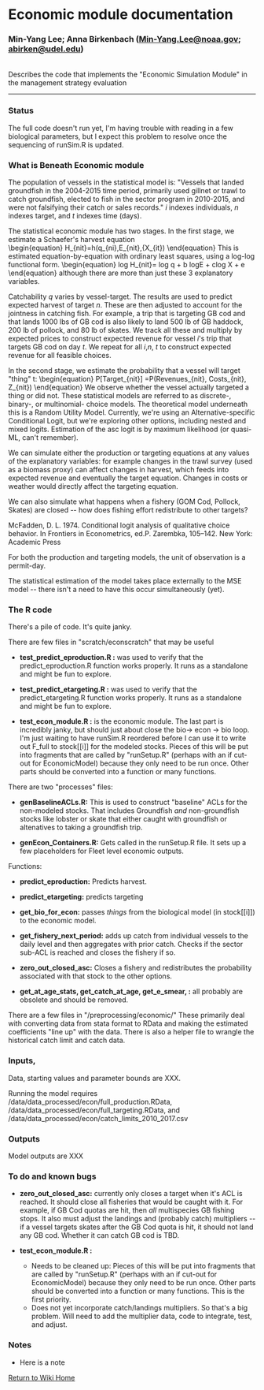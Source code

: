 

# Economic module documentation
### Min-Yang Lee; Anna Birkenbach (Min-Yang.Lee@noaa.gov; abirken@udel.edu)

<br> Describes the code that implements the "Economic Simulation Module" in the management strategy evaluation

***
### Status
The full code doesn't run yet, I'm having trouble with reading in a few biological parameters, but I expect this problem to resolve once the sequencing of  runSim.R is updated.  


### What is Beneath Economic module
The population of vessels in the statistical model is: "Vessels that landed groundfish in the 2004-2015 time period, primarily used gillnet or trawl to catch groundfish, elected to fish in the sector program in 2010-2015, and were not falsifying their catch or sales records."  $i$ indexes individuals, $n$ indexes target, and $t$ indexes time (days).

The statistical economic module has two stages. In the first stage, we estimate a Schaefer's harvest equation   
	\begin{equation}
	H_{nit}=h(q_{ni},E_{nit},{X_{it})
	\end{equation}
This is estimated equation-by-equation with ordinary least squares, using a log-log functional form.
	\begin{equation}
	log H_{nit}= log q + b logE + clog X + e
	\end{equation}
although there are more than just these 3 explanatory variables.

Catchability $q$ varies by vessel-target.  The results are used to predict expected harvest of target $n$. These are then adjusted to account for the jointness in catching fish. For example, a trip that is targeting GB cod and that lands 1000 lbs of GB cod is also likely to land 500 lb of GB haddock, 200 lb of pollock, and 80 lb of skates.  We track all these and multiply by expected prices to construct expected revenue for vessel $i$'s trip that targets GB cod on day $t$. We repeat for all $i$,$n$, $t$ to construct expected revenue for all feasible choices.

In the second stage, we estimate the probability that a vessel will target "thing" t: 
\begin{equation}
P[Target_{nit}] =P(Revenues_{nit}, Costs_{nit}, Z_{nit})
\end{equation}
We observe whether the vessel actually targeted a thing or did not. These statistical models are referred to as discrete-, binary-, or multinomial- choice models.  The theoretical model underneath this is a Random Utility Model.  Currently, we're using an Alternative-specific Conditional Logit, but we're exploring other options, including nested and mixed logits. Estimation of the asc logit is by maximum likelihood (or quasi-ML, can't remember).

We can simulate either the production or targeting equations at any values of the explanatory variables: for example changes in the trawl survey (used as a biomass proxy) can affect changes in harvest, which feeds into expected revenue and eventually the target equation.  Changes in costs or weather would directly affect the targeting equation. 

We can also simulate what happens when a fishery (GOM Cod, Pollock, Skates) are closed -- how does fishing effort redistribute to other targets?

McFadden,  D.  L.  1974.  Conditional  logit  analysis  of  qualitative  choice  behavior.  In Frontiers  in  Econometrics,  ed.P.  Zarembka,  105–142.  New  York:  Academic  Press

For both the production and targeting models, the unit of observation is a permit-day.

The statistical estimation of the model takes place externally to the MSE model -- there isn't a need to have this occur simultaneously (yet).

### The R code
There's a pile of code. It's quite janky.

There are few files in "scratch/econscratch" that may be useful
* **test_predict_eproduction.R :** was used to verify that the predict_eproduction.R function works properly. It runs as a standalone and might be fun to explore. 
* **test_predict_etargeting.R :** was used to verify that the predict_etargeting.R function works properly. It runs as a standalone and might be fun to explore. 

* **test_econ_module.R :**  is the economic module. The last part is incredibly janky, but should just about close the bio$\rightarrow$ econ $\rightarrow$ bio loop. I'm just waiting to have runSim.R reordered before I can use it to write out F_full to stock[[i]] for the modeled stocks.  Pieces of this will be put into fragments that are called by "runSetup.R" (perhaps with an if cut-out for EconomicModel) because they only need to be run once.  Other parts should be converted into a function or many functions.

There are two "processes" files: 
* **genBaselineACLs.R:** This is used to construct "baseline" ACLs for the non-modeled stocks. That includes Groundfish *and* non-groundfish stocks like lobster or skate that either caught with groundfish or altenatives to taking a groundfish trip.

* **genEcon_Containers.R:** Gets called in the runSetup.R file. It sets up a few placeholders for Fleet level economic outputs.

Functions:
* **predict_eproduction:** Predicts harvest.

* **predict_etargeting:** predicts targeting

* **get_bio_for_econ:** passes *things* from the biological model (in stock[[i]]) to the economic model.

* **get_fishery_next_period:** adds up catch from individual vessels to the daily level and then aggregates with prior catch.  Checks if the sector sub-ACL is reached and closes the fishery if so.

* **zero_out_closed_asc:** Closes a fishery and redistributes the probability associated with that stock to the other options.

* **get_at_age_stats, get_catch_at_age, get_e_smear, :** all probably are obsolete and should be removed.


There are a few files in "/preprocessing/economic/"  These primarily deal with converting data from stata format to RData and making the estimated coefficients "line up" with the data.  There is also a helper file to wrangle the historical catch limit and catch data.   

### Inputs,
Data, starting values and parameter bounds are XXX.

Running the model requires
/data/data_processed/econ/full_production.RData, /data/data_processed/econ/full_targeting.RData, and /data/data_processed/econ/catch_limits_2010_2017.csv


### Outputs
Model outputs are XXX


### To do and known bugs
* **zero_out_closed_asc:** currently only closes a target when it's ACL is reached. It should close all fisheries that would be caught with it. For example, if GB Cod quotas are hit, then *all* multispecies GB fishing stops. It also must adjust the landings and (probably catch) multipliers -- if a vessel targets skates after the GB Cod quota is hit, it should not land any GB cod. Whether it can catch GB cod is TBD.

* **test_econ_module.R :** 
  * Needs to be cleaned up: Pieces of this will be put into fragments that are called by "runSetup.R" (perhaps with an if cut-out for EconomicModel) because they only need to be run once.  Other parts should be converted into a function or many functions.  This is the first priority.
  * Does not yet incorporate catch/landings multipliers. So that's a big problem.  Will need to add the multiplier data, code to integrate, test, and adjust.  

### Notes
* Here is a note

[Return to Wiki Home](https://github.com/thefaylab/groundfish-MSE/wiki)

